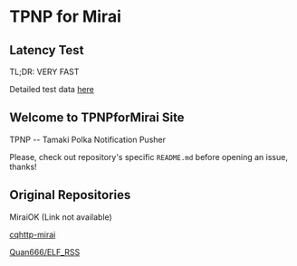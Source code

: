 # TPNP for Mirai

## Latency Test

TL;DR: VERY FAST

Detailed test data [here](https://tpnp.01160113.xyz/latency-test)

## Welcome to TPNPforMirai Site

TPNP -- Tamaki Polka Notification Pusher

Please, check out repository's specific `README.md` before opening an issue, thanks!

## Original Repositories

MiraiOK (Link not available)

[cqhttp-mirai](https://github.com/yyuueexxiinngg/cqhttp-mirai)

[Quan666/ELF_RSS](https://github.com/Quan666/ELF_RSS)
